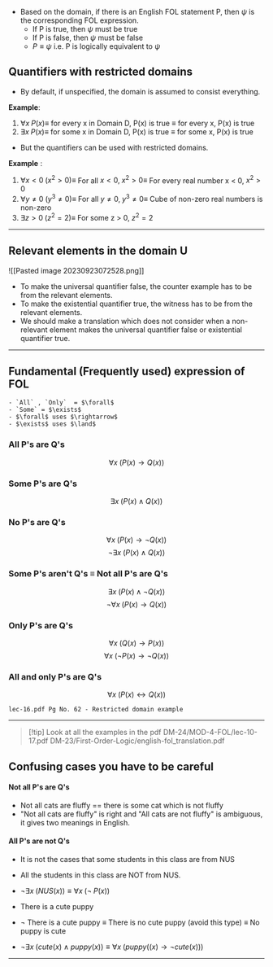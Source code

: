 - Based on the domain, if there is an English FOL statement P, then $\psi$ is the corresponding FOL expression.
	- If P is true, then $\psi$ must be true
	- If P is false, then $\psi$ must be false
	- $P \equiv \psi$ i.e. P is logically equivalent to $\psi$

## Quantifiers with restricted domains

- By default, if unspecified, the domain is assumed to consist everything.

**Example**: 
1. $\forall x \; P(x) \equiv$ for every x in Domain D, P(x) is true $\equiv$ for every x, P(x) is true
2. $\exists x \; P(x) \equiv$ for some x in Domain D, P(x) is true $\equiv$ for some x, P(x) is true

- But the quantifiers can be used with restricted domains.

**Example** : 
1. $\forall x< 0\; (x^2 > 0) \equiv$ For all $x < 0,\; x^2 > 0 \equiv$ For every real number x < 0, $x^2 > 0$ 
2. $\forall y \not= 0\; (y^3 \not= 0) \equiv$ For all $y \not= 0, \; y^3 \not= 0 \equiv$ Cube of non-zero real numbers is non-zero
3. $\exists z > 0\; (z^2 = 2) \equiv$ For some z > 0, $z^2 = 2$


---
## Relevant elements in the domain U

![[Pasted image 20230923072528.png]]

- To make the universal quantifier false, the counter example has to be from the relevant elements.
- To make the existential quantifier true, the witness has to be from the relevant elements.
- We should make a translation which does not consider when a non-relevant element makes the universal quantifier false or existential quantifier true.
---
## Fundamental (Frequently used) expression of FOL

```ad-note
- `All` , `Only`  = $\forall$
- `Some` = $\exists$
- $\forall$ uses $\rightarrow$
- $\exists$ uses $\land$
```

### All P's are Q's
$$
\forall x\; (P(x) \rightarrow Q(x))
$$
### Some P's are Q's
$$
\exists x\; (P(x) \land Q(x))
$$

### No P's are Q's
$$
\forall x\; (P(x) \rightarrow \neg Q(x))
$$
$$
\neg \exists x\; (P(x) \land Q(x))
$$

### Some P's aren't Q's $\equiv$ Not all P's are Q's
$$
\exists x\; (P(x) \land \neg Q(x))
$$
$$
\neg \forall x\; (P(x) \rightarrow Q(x))
$$

### Only P's are Q's
$$
\forall x\; (Q(x) \rightarrow P(x))
$$
$$
\forall x\; (\neg P(x) \rightarrow \neg Q(x))
$$

### All and only P's are Q's
$$
\forall x\; (P(x) \leftrightarrow Q(x)) 
$$
```ad-important
lec-16.pdf Pg No. 62 - Restricted domain example
```

---

> [!tip] Look at all the examples in the pdf
> DM-24/MOD-4-FOL/lec-10-17.pdf
> DM-23/First-Order-Logic/english-fol_translation.pdf

## Confusing cases you have to be careful
#### Not all P's are Q's
- Not all cats are fluffy == there is some cat which is not fluffy
- "Not all cats are fluffy" is right and "All cats are not fluffy" is ambiguous, it gives two meanings in English.

#### All P's are not Q's
- It is not the cases that some students in this class are from NUS
- All the students in this class are NOT from NUS.
- $\neg \exists x\; (NUS(x)) \equiv \forall x\; (\neg\; P(x))$

- There is a cute puppy
- $\neg$ There is a cute puppy $\equiv$ There is no cute puppy (avoid this type) $\equiv$ No puppy is cute
- $\neg \exists x\; (cute(x) \land puppy(x)) \equiv \forall x\; (puppy((x) \rightarrow \neg cute(x)))$

---



 

